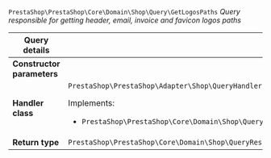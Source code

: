 `PrestaShop\PrestaShop\Core\Domain\Shop\Query\GetLogosPaths`
_Query responsible for getting header, email, invoice and favicon logos paths_

| Query details              |    |
| -------------------------- | -- |
| **Constructor parameters** | <ul></ul> |
| **Handler class**          | `PrestaShop\PrestaShop\Adapter\Shop\QueryHandler\GetLogosPathsHandler`  <p> Implements: </p> <ul>  <li>`PrestaShop\PrestaShop\Core\Domain\Shop\QueryHandler\GetLogosPathsHandlerInterface`</li>  |
| **Return type** |  `PrestaShop\PrestaShop\Core\Domain\Shop\QueryResult\LogosPaths`  |
